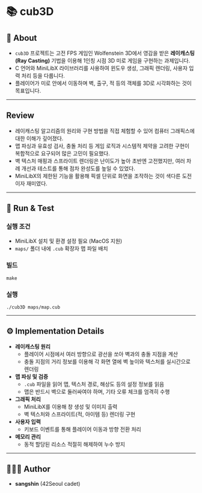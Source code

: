 # 📚 cub3D


## 📖 About
- `cub3D` 프로젝트는 고전 FPS 게임인 Wolfenstein 3D에서 영감을 받은 **레이캐스팅(Ray Casting)** 기법을 이용해 1인칭 시점 3D 미로 게임을 구현하는 과제입니다.  
- C 언어와 MiniLibX 라이브러리를 사용하여 윈도우 생성, 그래픽 렌더링, 사용자 입력 처리 등을 다룹니다.  
- 플레이어가 미로 안에서 이동하며 벽, 출구, 적 등의 객체를 3D로 시각화하는 것이 목표입니다.  

---

## Review
- 레이캐스팅 알고리즘의 원리와 구현 방법을 직접 체험할 수 있어 컴퓨터 그래픽스에 대한 이해가 깊어졌다.  
- 맵 파싱과 유효성 검사, 충돌 처리 등 게임 로직과 시스템적 제약을 고려한 구현이 복합적으로 요구되어 많은 고민이 필요했다.  
- 벽 텍스처 매핑과 스프라이트 렌더링은 난이도가 높아 초반엔 고전했지만, 여러 차례 개선과 테스트를 통해 점차 완성도를 높일 수 있었다.  
- MiniLibX의 제한된 기능을 활용해 픽셀 단위로 화면을 조작하는 것이 색다른 도전이자 재미였다.  

---

## 🏁 Run & Test
### 실행 조건
- MiniLibX 설치 및 환경 설정 필요 (MacOS 지원)  
- `maps/` 폴더 내에 `.cub` 확장자 맵 파일 배치  

### 빌드  
```
make
```

### 실행  
```
./cub3D maps/map.cub
```

--- 

## ⚙️ Implementation Details
- **레이캐스팅 원리**  
  - 플레이어 시점에서 여러 방향으로 광선을 쏘아 벽과의 충돌 지점을 계산  
  - 충돌 지점의 거리 정보를 이용해 각 화면 열에 벽 높이와 텍스처를 실시간으로 렌더링  
- **맵 파싱 및 검증**  
  - `.cub` 파일을 읽어 맵, 텍스처 경로, 해상도 등의 설정 정보를 읽음  
  - 맵은 반드시 벽으로 둘러싸여야 하며, 기타 오류 체크를 엄격히 수행  
- **그래픽 처리**  
  - MiniLibX를 이용해 창 생성 및 이미지 출력  
  - 벽 텍스처와 스프라이트(적, 아이템 등) 렌더링 구현  
- **사용자 입력**  
  - 키보드 이벤트를 통해 플레이어 이동과 방향 전환 처리  
- **메모리 관리**  
  - 동적 할당된 리소스 적절히 해제하여 누수 방지  

---

## 🧑🏻‍💻 Author
- **sangshin** (42Seoul cadet)  
